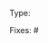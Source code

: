 <!--
Please enter "Bugfix", "Improvement" or "Feature" here.
Major features will only get included in new major and minor versions and should be based on the main branch,
while small improvements and bugfixes will be released to `@latest` more quickly and should be based on the version branch of the current minor version, e.g. `versions/4.4`.
Don't worry - bugfixes will also be merged back to the main branch, if applicable.
-->

Type:

<!--
Enter the issue ID(s) of the issue(s) this pull request fixes here.
In case of bugs, no further discussion is required and you can submit a fix immediately.
For improvements and features, please allow for at least 24 hours after filing the issue for discussion about a shallow plan whether and how it should be implemented in order to not waste your time.
-->

Fixes: #

<!-- Here you can explain in further detail what your pull request contains. -->
